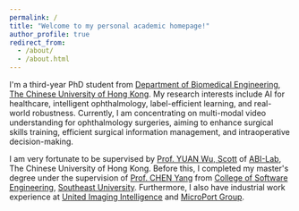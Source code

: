 ```yaml
---
permalink: /
title: "Welcome to my personal academic homepage!"
author_profile: true
redirect_from: 
  - /about/
  - /about.html
---
```


I'm a third-year PhD student from [Department of Biomedical Engineering](https://www.bme.cuhk.edu.hk/new/index.php), [The Chinese University of Hong Kong](https://www.cuhk.edu.hk/chinese/index.html). My research interests include AI for healthcare, intelligent ophthalmology, label-efficient learning, and real-world robustness. Currently, I am concentrating on multi-modal video understanding for ophthalmology surgeries, aiming to enhance surgical skills training, efficient surgical information management, and intraoperative decision-making.

I am very fortunate to be supervised by [Prof. YUAN Wu, Scott](https://www.bme.cuhk.edu.hk/yuan/prof_yuan_biography.pdf) of [ABI-Lab](https://www.bme.cuhk.edu.hk/yuan/), The Chinese University of Hong Kong. Before this, I completed my master's degree under the supervision of [Prof. CHEN Yang](https://scholar.google.com/citations?hl=zh-CN&user=LxjxwpgAAAAJ) from [College of Software Engineering](https://ai.seu.edu.cn/), [Southeast University](https://www.seu.edu.cn/). Furthermore, I also have industrial work experience at [United Imaging Intelligence](https://www.uii-ai.com/) and [MicroPort Group](https://www.microport.com.cn/).
